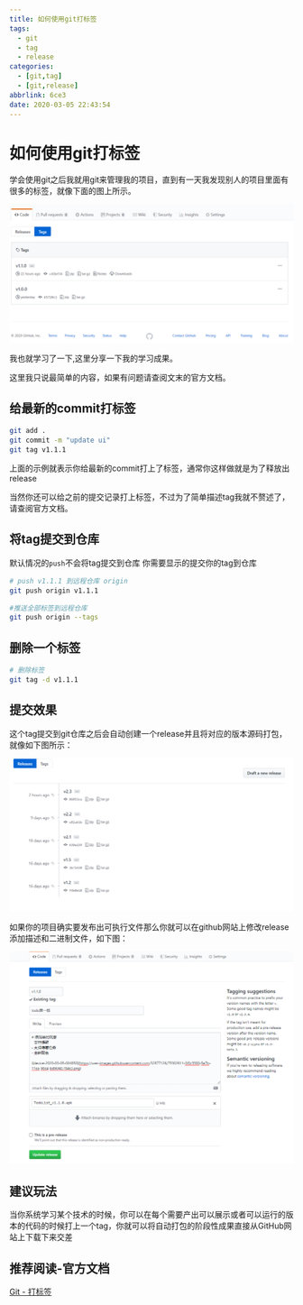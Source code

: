 ```yaml
---
title: 如何使用git打标签
tags:
  - git
  - tag
  - release
categories:
  - [git,tag]
  - [git,release]
abbrlink: 6ce3
date: 2020-03-05 22:43:54
---
```


# 如何使用git打标签

学会使用git之后我就用git来管理我的项目，直到有一天我发现别人的项目里面有很多的标签，就像下面的图上所示。

![](./2020-03-05-23-09-05.png)

我也就学习了一下,这里分享一下我的学习成果。


这里我只说最简单的内容，如果有问题请查阅文末的官方文档。
## 给最新的commit打标签

```bash
git add .
git commit -m "update ui"
git tag v1.1.1
```
上面的示例就表示你给最新的commit打上了标签，通常你这样做就是为了释放出release

当然你还可以给之前的提交记录打上标签，不过为了简单描述tag我就不赘述了，请查阅官方文档。

## 将tag提交到仓库
默认情况的`push`不会将tag提交到仓库
你需要显示的提交你的tag到仓库

```bash
# push v1.1.1 到远程仓库 origin
git push origin v1.1.1
```

```bash
#推送全部标签到远程仓库
git push origin --tags
```
## 删除一个标签

```bash
# 删除标签
git tag -d v1.1.1
```
## 提交效果

这个tag提交到git仓库之后会自动创建一个release并且将对应的版本源码打包，就像如下图所示：

![](./2020-03-05-23-30-12.png)

如果你的项目确实要发布出可执行文件那么你就可以在github网站上修改release添加描述和二进制文件，如下图：

![](./2020-03-05-23-33-17.png)

## 建议玩法

当你系统学习某个技术的时候，你可以在每个需要产出可以展示或者可以运行的版本的代码的时候打上一个tag，你就可以将自动打包的阶段性成果直接从GitHub网站上下载下来交差

## 推荐阅读-官方文档

[Git - 打标签](https://git-scm.com/book/zh/v2/Git-%E5%9F%BA%E7%A1%80-%E6%89%93%E6%A0%87%E7%AD%BE)
